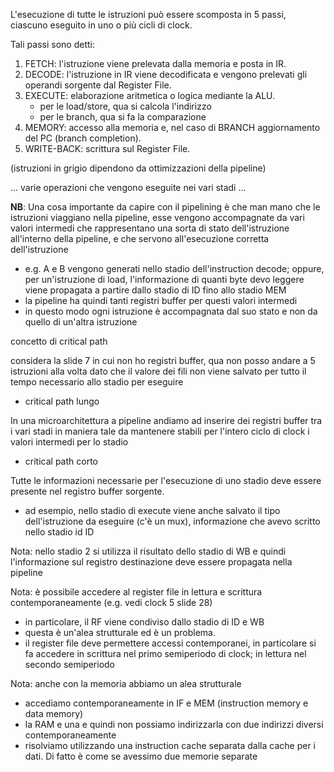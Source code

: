 L'esecuzione di tutte le istruzioni può essere scomposta in 5 passi, ciascuno eseguito in uno o più cicli di clock. 

Tali passi sono detti:
1. FETCH: l'istruzione viene prelevata dalla memoria e posta in IR.
2. DECODE: l'istruzione in IR viene decodificata e vengono prelevati gli operandi sorgente dal Register File.
3. EXECUTE: elaborazione aritmetica o logica mediante la ALU.
    - per le load/store, qua si calcola l'indirizzo
    - per le branch, qua si fa la comparazione
4. MEMORY: accesso alla memoria e, nel caso di BRANCH aggiornamento del PC (branch completion).
5. WRITE-BACK: scrittura sul Register File.

(istruzioni in grigio dipendono da ottimizzazioni della pipeline)


... varie operazioni che vengono eseguite nei vari stadi ...


**NB**: Una cosa importante da capire con il pipelining è che man mano che le istruzioni viaggiano nella pipeline, esse vengono accompagnate da vari valori intermedi che rappresentano una sorta di stato dell'istruzione all'interno della pipeline, e che servono all'esecuzione corretta dell'istruzione
- e.g. A e B vengono generati nello stadio dell'instruction decode; oppure, per un'istruzione di load, l'informazione di quanti byte devo leggere viene propagata a partire dallo stadio di ID fino allo stadio MEM
- la pipeline ha quindi tanti registri buffer per questi valori intermedi
- in questo modo ogni istruzione è accompagnata dal suo stato e non da quello di un'altra istruzione

concetto di critical path

considera la slide 7 in cui non ho registri buffer, qua non posso andare a 5 istruzioni alla volta dato che il valore dei fili non viene salvato per tutto il tempo necessario allo stadio per eseguire
- critical path lungo

In una microarchitettura a pipeline andiamo ad inserire dei registri buffer tra i vari stadi in maniera tale da mantenere stabili per l'intero ciclo di clock i valori intermedi per lo stadio
- critical path corto

Tutte le informazioni necessarie per l'esecuzione di uno stadio deve essere presente nel registro buffer sorgente.
- ad esempio, nello stadio di execute viene anche salvato il tipo dell'istruzione da eseguire (c'è un mux), informazione che avevo scritto nello stadio id ID

Nota: nello stadio 2 si utilizza il risultato dello stadio di WB e quindi l'informazione sul registro destinazione deve essere propagata nella pipeline

Nota: è possibile accedere al register file in lettura e scrittura contemporaneamente (e.g. vedi clock 5 slide 28) 
- in particolare, il RF viene condiviso dallo stadio di ID e WB
- questa è un'alea strutturale ed è un problema.
- il register file deve permettere accessi contemporanei, in particolare si fa accedere in scrittura nel primo semiperiodo di clock; in lettura nel secondo semiperiodo

Nota: anche con la memoria abbiamo un alea strutturale
- accediamo contemporaneamente in IF e MEM (instruction memory e data memory)
- la RAM e una e quindi non possiamo indirizzarla con due indirizzi diversi contemporaneamente
- risolviamo utilizzando una instruction cache separata dalla cache per i dati. Di fatto è come se avessimo due memorie separate
